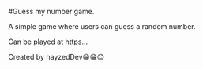 #Guess my number game.

A simple game where users can guess a random number.

Can be played at https...

Created by hayzedDev😁😁😊
